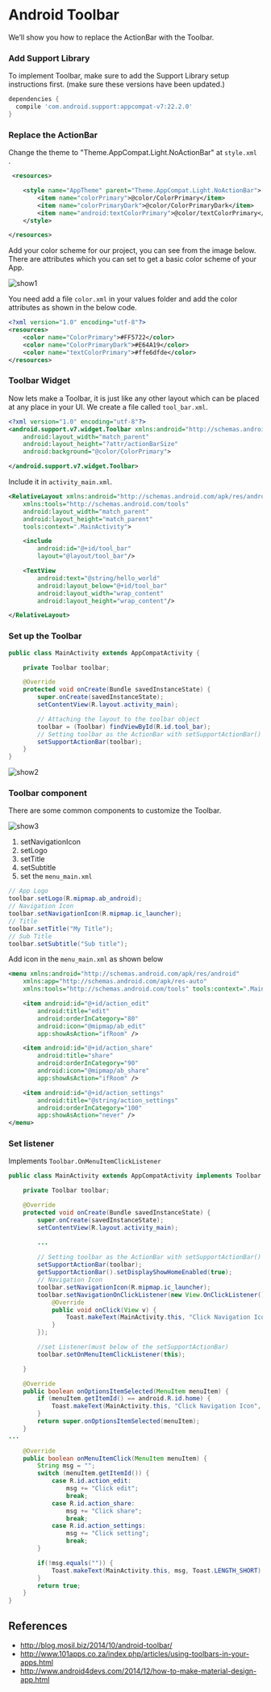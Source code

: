 # Android Toolbar

We’ll show you how to replace the ActionBar with the Toolbar.

### Add Support Library

To implement Toolbar, make sure to add the Support Library setup instructions first. (make sure these versions have been updated.)

```gradle
dependencies {
  compile 'com.android.support:appcompat-v7:22.2.0'
}
 ```
 
### Replace the ActionBar
 
 Change the theme to "Theme.AppCompat.Light.NoActionBar" at `style.xml `.
 
```xml
 <resources>

    <style name="AppTheme" parent="Theme.AppCompat.Light.NoActionBar">
        <item name="colorPrimary">@color/ColorPrimary</item>
        <item name="colorPrimaryDark">@color/ColorPrimaryDark</item>
        <item name="android:textColorPrimary">@color/textColorPrimary</item>
    </style>

</resources>
```
 Add your color scheme for our project, you can see from the image below. There are attributes which you can set to get a basic color scheme of your App.
 
 ![show1](http://i.imgur.com/GGhcgXy.png?1)
 
 You need add a file `color.xml` in your values folder and add the color attributes as shown in the below code.
 
```xml
<?xml version="1.0" encoding="utf-8"?>
<resources>
    <color name="ColorPrimary">#FF5722</color>
    <color name="ColorPrimaryDark">#E64A19</color>
    <color name="textColorPrimary">#ffe6dfde</color>
</resources>
```
### Toolbar Widget

Now lets make a Toolbar, it is just like any other layout which can be placed at any place in your UI. We create a file called `tool_bar.xml`.

```xml
<?xml version="1.0" encoding="utf-8"?>
<android.support.v7.widget.Toolbar xmlns:android="http://schemas.android.com/apk/res/android"
    android:layout_width="match_parent"
    android:layout_height="?attr/actionBarSize"
    android:background="@color/ColorPrimary">

</android.support.v7.widget.Toolbar>

```
Include it in `activity_main.xml`.

```xml
<RelativeLayout xmlns:android="http://schemas.android.com/apk/res/android"
    xmlns:tools="http://schemas.android.com/tools"
    android:layout_width="match_parent"
    android:layout_height="match_parent"
    tools:context=".MainActivity">

    <include
        android:id="@+id/tool_bar"
        layout="@layout/tool_bar"/>

    <TextView
        android:text="@string/hello_world"
        android:layout_below="@+id/tool_bar"
        android:layout_width="wrap_content"
        android:layout_height="wrap_content"/>

</RelativeLayout>
```

### Set up the Toolbar

```java
public class MainActivity extends AppCompatActivity {

    private Toolbar toolbar;

    @Override
    protected void onCreate(Bundle savedInstanceState) {
        super.onCreate(savedInstanceState);
        setContentView(R.layout.activity_main);

        // Attaching the layout to the toolbar object
        toolbar = (Toolbar) findViewById(R.id.tool_bar);
        // Setting toolbar as the ActionBar with setSupportActionBar() call
        setSupportActionBar(toolbar);
    }
}
```
![show2](http://i.imgur.com/gEMuheJ.png?1)

### Toolbar component

There are some common components to customize the Toolbar.

![show3](http://i.imgur.com/vX4s27L.png?1)

1. setNavigationIcon
2. setLogo
3. setTitle
4. setSubtitle
5. set the `menu_main.xml`

```java
// App Logo
toolbar.setLogo(R.mipmap.ab_android);
// Navigation Icon
toolbar.setNavigationIcon(R.mipmap.ic_launcher);
// Title
toolbar.setTitle("My Title");
// Sub Title
toolbar.setSubtitle("Sub title");
```
Add icon in the `menu_main.xml` as shown below

```xml
<menu xmlns:android="http://schemas.android.com/apk/res/android"
    xmlns:app="http://schemas.android.com/apk/res-auto"
    xmlns:tools="http://schemas.android.com/tools" tools:context=".MainActivity">

    <item android:id="@+id/action_edit"
        android:title="edit"
        android:orderInCategory="80"
        android:icon="@mipmap/ab_edit"
        app:showAsAction="ifRoom" />

    <item android:id="@+id/action_share"
        android:title="share"
        android:orderInCategory="90"
        android:icon="@mipmap/ab_share"
        app:showAsAction="ifRoom" />

    <item android:id="@+id/action_settings"
        android:title="@string/action_settings"
        android:orderInCategory="100"
        app:showAsAction="never" />
</menu>
```

### Set listener

Implements `Toolbar.OnMenuItemClickListener`

```java
public class MainActivity extends AppCompatActivity implements Toolbar.OnMenuItemClickListener {

    private Toolbar toolbar;

    @Override
    protected void onCreate(Bundle savedInstanceState) {
        super.onCreate(savedInstanceState);
        setContentView(R.layout.activity_main);

        ...
        
        // Setting toolbar as the ActionBar with setSupportActionBar() call
        setSupportActionBar(toolbar);
        getSupportActionBar().setDisplayShowHomeEnabled(true);
        // Navigation Icon
        toolbar.setNavigationIcon(R.mipmap.ic_launcher);
        toolbar.setNavigationOnClickListener(new View.OnClickListener() {
            @Override
            public void onClick(View v) {
                Toast.makeText(MainActivity.this, "Click Navigation Icon", Toast.LENGTH_SHORT).show();
            }
        });

        //set Listener(must below of the setSupportActionBar)
        toolbar.setOnMenuItemClickListener(this);

    }

    @Override
    public boolean onOptionsItemSelected(MenuItem menuItem) {
        if (menuItem.getItemId() == android.R.id.home) {
            Toast.makeText(MainActivity.this, "Click Navigation Icon", Toast.LENGTH_SHORT).show();
        }
        return super.onOptionsItemSelected(menuItem);
    }
...

    @Override
    public boolean onMenuItemClick(MenuItem menuItem) {
        String msg = "";
        switch (menuItem.getItemId()) {
            case R.id.action_edit:
                msg += "Click edit";
                break;
            case R.id.action_share:
                msg += "Click share";
                break;
            case R.id.action_settings:
                msg += "Click setting";
                break;
        }

        if(!msg.equals("")) {
            Toast.makeText(MainActivity.this, msg, Toast.LENGTH_SHORT).show();
        }
        return true;
    }
}
```

## References

* <http://blog.mosil.biz/2014/10/android-toolbar/>
* <http://www.101apps.co.za/index.php/articles/using-toolbars-in-your-apps.html>
* <http://www.android4devs.com/2014/12/how-to-make-material-design-app.html>


